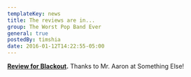 ```yaml
---
templateKey: news
title: The reviews are in...
group: The Worst Pop Band Ever
general: true
postedBy: timshia
date: 2016-01-12T14:22:55-05:00
---
```

**[Review for Blackout](http://somethingelsereviews.com/2016/01/10/the-worst-pop-band-ever-blackout-2016/).** Thanks to Mr. Aaron at Something Else!